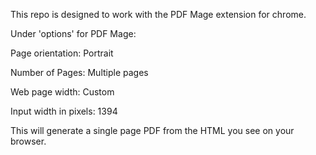 This repo is designed to work with the PDF Mage extension for chrome.

Under 'options' for PDF Mage:

Page orientation: Portrait

Number of Pages: Multiple pages

Web page width: Custom

Input width in pixels: 1394

This will generate a single page PDF from the HTML you see on your browser.  
